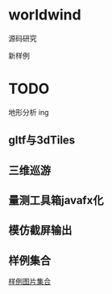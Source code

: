 
# worldwind

源码研究


新样例

# TODO

地形分析 ing

## gltf与3dTiles

## 三维巡游

## 量测工具箱javafx化

## 模仿截屏输出


## 样例集合

[样例图片集合](./src/gov/nasa/worldwindx/examples/0.example.md)


